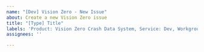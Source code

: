 ```yaml
---
name: "[Dev] Vision Zero - New Issue"
about: Create a new Vision Zero issue
title: "[Type] Title"
labels: 'Product: Vision Zero Crash Data System, Service: Dev, Workgroup: VZ'
assignees: ''

---
```




